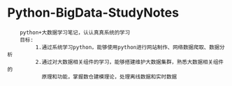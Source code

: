 # Python-BigData-StudyNotes
        python+大数据学习笔记，认认真真系统的学习
        目标: 
             1.通过系统学习python，能够使用python进行网站制作、网络数据爬取、数据分析
             2.通过对大数据相关组件的学习，能够搭建维护大数据集群，熟悉大数据相关组件的
               原理和功能，掌握数仓建模理论，处理离线数据和实时数据
